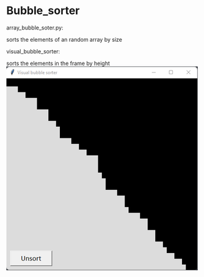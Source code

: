 # Bubble_sorter

array_bubble_soter.py:

sorts the elements of an random array by size
  
visual_bubble_sorter:

sorts the elements in the frame by height
![Screenshot](screenshot_of_vbs.png)
